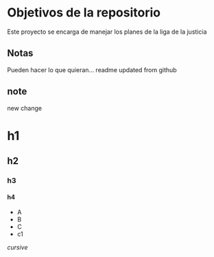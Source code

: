 # Objetivos de la repositorio

Este proyecto se encarga de manejar los planes de la liga de la justicia


## Notas
Pueden hacer lo que quieran...
readme updated from github

## note
new change

# h1
## h2
### h3
#### h4

* A
* B
* C 
 * c1


*cursive*